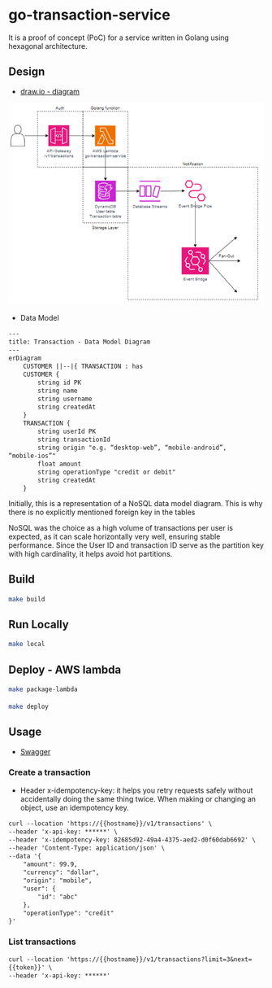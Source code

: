 # go-transaction-service
It is a proof of concept (PoC) for a service written in Golang using hexagonal architecture.

## Design
* [draw.io - diagram](https://viewer.diagrams.net/?tags=%7B%7D&highlight=0000ff&edit=_blank&layers=1&nav=1&title=go-transaction-service-serverless.drawio#R7VrbcqM4EP0aPyaFwBj7MfiSmSrPrKu8u7P7lJJBBs0Acgn5tl%2B%2FLRDGWPgyFRzHlcwkFdRqoVafPq0W0LL68eaZ40X4jfkkapmGv2lZg5ZpIsM24I%2BUbHOJLVtSEHDqK6VSMKX%2FkWKkki6pT9KKomAsEnRRFXosSYgnKjLMOVtX1eYsqs66wAHRBFMPR7r0B%2FVFmEu7plPKvxAahMXMqNPLe2JcKKuVpCH22XpPZA1bVp8zJvKreNMnkXRe4Zd83OhI784wThJxyYDRExF%2FL1dPP8PF2CMjO3C%2FPD%2BYnfw2Kxwt1Yq%2FM0Hn1MOCskRZLraFOzhbJj6RdzRalrsOqSDTBfZk7xoCAGShiCNoIbic0yjqs4hxaCcsASXXx2mYDZf9EZ6RaMJSmk1lDTxYCQFld0W4AAui8YGCYHIGHNGgVv1JdcyYECyGDrU26Cabo15DOywgiAmLieBbUFED2kghreLXLAJ6XUaD5Vi5LNyLBKurFLGKwGB37xIkuFA4%2FQZmqKPBQnwIWtVkXIQsYAmOhqXUrQJX6oyZ9GkGx08ixFYxEC8Fq4KZzyknOu1JsIstuUdOLUDxGPOAiFN6R6DhJILoXFUNad7NGjM0twOlF5m3PCGD%2FBwfGgjHIqhUNCJLj8a2oQdj51qxWOOU%2B4rFzoWx6NwyFPUkPVzJlZqGC5smeME0JhQiUYvPX0R4YeHnpYhoQvq7jVIK5ywRRYpumRb8H0m73IBjn5KyT6Xv%2FYwO6kMH2Y4L8lRw9oscy%2FXGiZS%2By9WHSfxIrt%2FfXsB2FSLILNpq8XJKnC7yhc7pRtrhLhiVd8l8l6qbFBSON4EsYB7xOm0%2FEqkxy1z7sgDHps2Q1z5gr9ntauztvCV7kc7eV3OTbKj4Z%2B%2F6X3mrR1u1Bht156yx3WtMCKewKglyJmuQ46%2Flrho6keFToulYVTTb9gFMeU5Row6Q2pnxCvCsO0%2B9V4KlXYXFRr23haX9yanGONVBb8sp5%2BxGe2qHzfaXzFDbhR8wvZ%2F%2F2qDal5JH064R1skcXYh0NfiD6mY4FNbJHF2IdDXZKqyuCutkjq1bfDga1YxGB6Ph5zcLlssqE%2BiZZ%2F%2FeY3lSW4pwklPxqyftcaGZXx0tWBoqVRxU3dy6%2BkHD6eqlSiFr%2FqBhaNy7r92ue%2BFBo3fLg0ZXy3%2BDbYJjNgBPdCIw251xuArk1V8pRLxc0Ax8rfX%2ByXGSwrk4e4hUKH0mz7tInv2eaeeHow%2BRPP0sxP1ZM5nTKh6J7A55vdse8nYZ6l4zZ%2B%2FCzNm5Zebs6ZkTQ9bDqXw4MxWc4Dg9nQCv8HzmCJHv%2FvlMwdiXNHNsQ0%2F67cOnMzcmbnFwvVviFoe3s8zt3pK5hZV71H36MQXBGMczH%2BulTcAeRFndPEAZtKLeZ3VzL9XNcOAgw%2Fgw1U2UR%2FFVahtkIS1F2j09Rdq9a3G3e%2B8p8uJ3oUY9Mm%2BUI%2FWXoU%2BTryB4xoKs8VZPkjDNCgaN9jLlmfrnM0W%2BnxT5sZ6e4QV9CVQgN5InUfFi78Rr%2Brc9A1o6f5dgyek3FR%2Fg8x6I8wpSPR2oHXj7SKHrVf22BtUIJw9%2FLIWGFixbVCGpPefV4HTWxzH1%2FWyzrIuBapQ0gELHOXiVWgNDHV%2Bsq%2FGlrYHwzCKcBCCbLxPv89u4%2FIT83shj6uSZCsZx9onMGG%2FlE%2Bt3hdoOjrPA5fheAbW6Lxobgw2a5Reu%2BVva8jtha%2Fg%2F)

![alt text](docs/media/go-transaction-service-design.png "go transaction service design")

* Data Model

```mermaid
---
title: Transaction - Data Model Diagram
---
erDiagram
    CUSTOMER ||--|{ TRANSACTION : has
    CUSTOMER {
        string id PK
        string name
        string username
        string createdAt
    }
    TRANSACTION {
        string userId PK
        string transactionId 
        string origin "e.g. “desktop-web”, “mobile-android”,
“mobile-ios”"
        float amount
        string operationType "credit or debit"
        string createdAt
    }
```

Initially, this is a representation of a NoSQL data model diagram. This is why there is no explicitly mentioned foreign key in the tables

NoSQL was the choice as a high volume of transactions per user is expected, as it can scale horizontally very well,  ensuring stable performance. Since the User ID and transaction ID serve as the partition key with high cardinality, it helps avoid hot partitions.

## Build

```bash
make build
```

## Run Locally
```bash
make local
```

## Deploy - AWS lambda
```bash
make package-lambda

make deploy
```

## Usage
* [Swagger](docs/swagger.yaml) 

### Create a transaction

* Header x-idempotency-key:  it helps you retry requests safely without accidentally doing the same thing twice. When making or changing an object, use an idempotency key.

```
curl --location 'https://{{hostname}}/v1/transactions' \
--header 'x-api-key: ******' \
--header 'x-idempotency-key: 82685d92-49a4-4375-aed2-d0f60dab6692' \
--header 'Content-Type: application/json' \
--data '{
    "amount": 99.9,
    "currency": "dollar",
    "origin": "mobile",
    "user": {
        "id": "abc"
    },
    "operationType": "credit"
}'
```

### List transactions

```
curl --location 'https://{{hostname}}/v1/transactions?limit=3&next={{token}}' \
--header 'x-api-key: ******' 
```